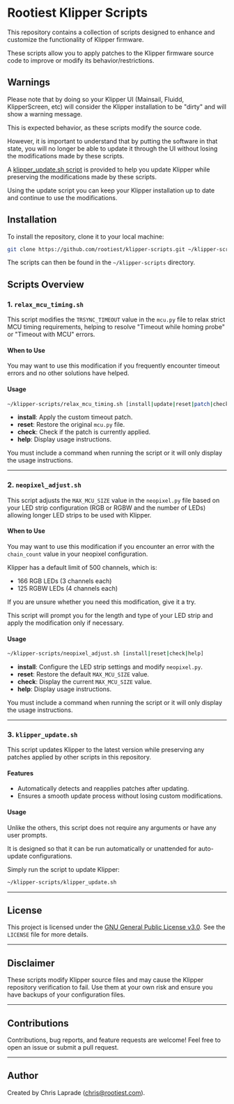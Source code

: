# Rootiest Klipper Scripts

This repository contains a collection of scripts designed to enhance
and customize the functionality of Klipper firmware.

These scripts allow you to apply patches to the Klipper firmware source code
to improve or modify its behavior/restrictions.

## Warnings

Please note that by doing so your Klipper UI (Mainsail, Fluidd, KlipperScreen, etc) will consider
the Klipper installation to be "dirty" and will show a warning message.

This is expected behavior, as these scripts modify the source code.

However, it is important to understand that by putting the software in that state,
you will no longer be able to update it through the UI without losing the modifications
made by these scripts.

A [klipper_update.sh script](#3-klipper_updatesh) is provided to help you update
Klipper while preserving the modifications made by these scripts.

Using the update script you can keep your Klipper installation up to date
and continue to use the modifications.

## Installation

To install the repository, clone it to your local machine:

```bash
git clone https://github.com/rootiest/klipper-scripts.git ~/klipper-scripts
```

The scripts can then be found in the `~/klipper-scripts` directory.

## Scripts Overview

### 1. `relax_mcu_timing.sh`

This script modifies the `TRSYNC_TIMEOUT` value in the `mcu.py` file
to relax strict MCU timing requirements,
helping to resolve "Timeout while homing probe" or "Timeout with MCU" errors.

#### When to Use

You may want to use this modification if you frequently encounter timeout errors
and no other solutions have helped.

#### Usage

```bash
~/klipper-scripts/relax_mcu_timing.sh [install|update|reset|patch|check|help]
```

- **install**: Apply the custom timeout patch.
- **reset**: Restore the original `mcu.py` file.
- **check**: Check if the patch is currently applied.
- **help**: Display usage instructions.

You must include a command when running the script
or it will only display the usage instructions.

---

### 2. `neopixel_adjust.sh`

This script adjusts the `MAX_MCU_SIZE` value in the `neopixel.py` file
based on your LED strip configuration (RGB or RGBW and the number of LEDs)
allowing longer LED strips to be used with Klipper.

#### When to Use

You may want to use this modification if you encounter an error with
the `chain_count` value in your neopixel configuration.

Klipper has a default limit of 500 channels, which is:

- 166 RGB LEDs (3 channels each)
- 125 RGBW LEDs (4 channels each)

If you are unsure whether you need this modification, give it a try.

This script will prompt you for the length and type of your LED strip
and apply the modification only if necessary.

#### Usage

```bash
~/klipper-scripts/neopixel_adjust.sh [install|reset|check|help]
```

- **install**: Configure the LED strip settings and modify `neopixel.py`.
- **reset**: Restore the default `MAX_MCU_SIZE` value.
- **check**: Display the current `MAX_MCU_SIZE` value.
- **help**: Display usage instructions.

You must include a command when running the script
or it will only display the usage instructions.

---

### 3. `klipper_update.sh`

This script updates Klipper to the latest version while preserving
any patches applied by other scripts in this repository.

#### Features

- Automatically detects and reapplies patches after updating.
- Ensures a smooth update process without losing custom modifications.

#### Usage

Unlike the others, this script does not require any arguments or have any user prompts.

It is designed so that it can be run automatically
or unattended for auto-update configurations.

Simply run the script to update Klipper:

```bash
~/klipper-scripts/klipper_update.sh
```

---

## License

This project is licensed under the [GNU General Public License v3.0](LICENSE).
See the `LICENSE` file for more details.

---

## Disclaimer

These scripts modify Klipper source files and may cause the Klipper
repository verification to fail. Use them at your own risk
and ensure you have backups of your configuration files.

---

## Contributions

Contributions, bug reports, and feature requests are welcome!
Feel free to open an issue or submit a pull request.

---

## Author

Created by Chris Laprade (<chris@rootiest.com>).
